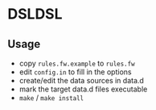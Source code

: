 # DSLDSL

## Usage
- copy `rules.fw.example` to `rules.fw`
- edit `config.in` to fill in the options
- create/edit the data sources in data.d
- mark the target data.d files executable
- `make` / `make install`

